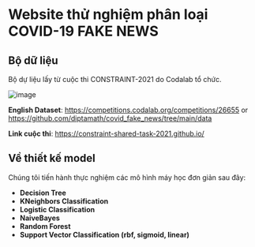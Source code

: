 # **Website thử nghiệm phân loại COVID-19 FAKE NEWS**
## **Bộ dữ liệu**
Bộ dự liệu lấy từ cuộc thi CONSTRAINT-2021 do Codalab tổ chức.

![image](https://user-images.githubusercontent.com/29734492/109349580-338c5c00-789c-11eb-8400-a836364974af.png)

**English Dataset**: https://competitions.codalab.org/competitions/26655 or https://github.com/diptamath/covid_fake_news/tree/main/data

**Link cuộc thi**: https://constraint-shared-task-2021.github.io/

## **Về thiết kế model**

Chúng tôi tiến hành thực nghiệm các mô hình máy học đơn giản sau đây:
- **Decision Tree**
- **KNeighbors Classification**
- **Logistic Classification**
- **NaiveBayes**
- **Random Forest**
- **Support Vector Classification (rbf, sigmoid, linear)**

